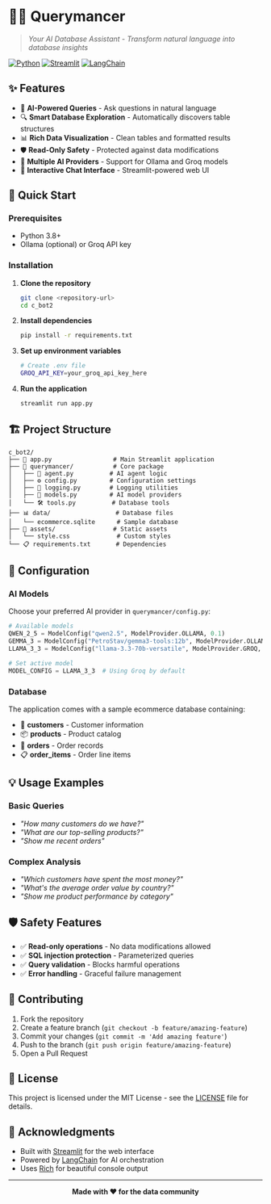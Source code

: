 # 🧙‍♂️ Querymancer

> *Your AI Database Assistant - Transform natural language into database insights*

[![Python](https://img.shields.io/badge/Python-3.8+-blue.svg)](https://python.org)
[![Streamlit](https://img.shields.io/badge/Streamlit-1.28+-red.svg)](https://streamlit.io)
[![LangChain](https://img.shields.io/badge/LangChain-Latest-green.svg)](https://langchain.com)

## ✨ Features

- 🤖 **AI-Powered Queries** - Ask questions in natural language
- 🔍 **Smart Database Exploration** - Automatically discovers table structures
- 📊 **Rich Data Visualization** - Clean tables and formatted results
- 🛡️ **Read-Only Safety** - Protected against data modifications
- 🚀 **Multiple AI Providers** - Support for Ollama and Groq models
- 💬 **Interactive Chat Interface** - Streamlit-powered web UI

## 🚀 Quick Start

### Prerequisites

- Python 3.8+
- Ollama (optional) or Groq API key

### Installation

1. **Clone the repository**
   ```bash
   git clone <repository-url>
   cd c_bot2
   ```

2. **Install dependencies**
   ```bash
   pip install -r requirements.txt
   ```

3. **Set up environment variables**
   ```bash
   # Create .env file
   GROQ_API_KEY=your_groq_api_key_here
   ```

4. **Run the application**
   ```bash
   streamlit run app.py
   ```

## 🏗️ Project Structure

```
c_bot2/
├── 🎯 app.py                 # Main Streamlit application
├── 📁 querymancer/           # Core package
│   ├── 🤖 agent.py          # AI agent logic
│   ├── ⚙️ config.py         # Configuration settings
│   ├── 📝 logging.py        # Logging utilities
│   ├── 🧠 models.py         # AI model providers
│   └── 🛠️ tools.py          # Database tools
├── 📊 data/                  # Database files
│   └── ecommerce.sqlite      # Sample database
├── 🎨 assets/                # Static assets
│   └── style.css             # Custom styles
└── 📋 requirements.txt       # Dependencies
```

## 🔧 Configuration

### AI Models

Choose your preferred AI provider in `querymancer/config.py`:

```python
# Available models
QWEN_2_5 = ModelConfig("qwen2.5", ModelProvider.OLLAMA, 0.1)
GEMMA_3 = ModelConfig("PetroStav/gemma3-tools:12b", ModelProvider.OLLAMA, 0.7)
LLAMA_3_3 = ModelConfig("llama-3.3-70b-versatile", ModelProvider.GROQ, 0.0)

# Set active model
MODEL_CONFIG = LLAMA_3_3  # Using Groq by default
```

### Database

The application comes with a sample ecommerce database containing:
- 👥 **customers** - Customer information
- 📦 **products** - Product catalog
- 🛒 **orders** - Order records
- 📋 **order_items** - Order line items

## 💡 Usage Examples

### Basic Queries
- *"How many customers do we have?"*
- *"What are our top-selling products?"*
- *"Show me recent orders"*

### Complex Analysis
- *"Which customers have spent the most money?"*
- *"What's the average order value by country?"*
- *"Show me product performance by category"*

## 🛡️ Safety Features

- ✅ **Read-only operations** - No data modifications allowed
- ✅ **SQL injection protection** - Parameterized queries
- ✅ **Query validation** - Blocks harmful operations
- ✅ **Error handling** - Graceful failure management

## 🤝 Contributing

1. Fork the repository
2. Create a feature branch (`git checkout -b feature/amazing-feature`)
3. Commit your changes (`git commit -m 'Add amazing feature'`)
4. Push to the branch (`git push origin feature/amazing-feature`)
5. Open a Pull Request

## 📄 License

This project is licensed under the MIT License - see the [LICENSE](LICENSE) file for details.

## 🙏 Acknowledgments

- Built with [Streamlit](https://streamlit.io) for the web interface
- Powered by [LangChain](https://langchain.com) for AI orchestration
- Uses [Rich](https://rich.readthedocs.io) for beautiful console output

---

<div align="center">
  <strong>Made with ❤️ for the data community</strong>
</div>